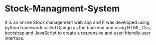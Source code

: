 # Stock-Managment-System
It is an online Stock management web app and It was developed using python framework called Django as the backend and using HTML, Css, bootstrap and JavaScript to create a responsive and user-friendly user interface.

